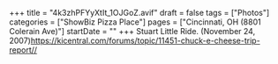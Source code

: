 +++
title = "4k3zhPFYyXtIt_1OJGoZ.avif"
draft = false
tags = ["Photos"]
categories = ["ShowBiz Pizza Place"]
pages = ["Cincinnati, OH (8801 Colerain Ave)"]
startDate = ""
+++
Stuart Little Ride. (November 24, 2007)https://kicentral.com/forums/topic/11451-chuck-e-cheese-trip-report//

